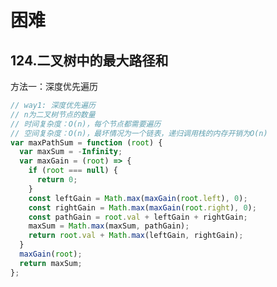 # 困难

## 124.二叉树中的最大路径和
<leetcode-link title="124.二叉树中的最大路径和" link="https://leetcode.cn/problems/binary-tree-maximum-path-sum" />

方法一：深度优先遍历
```js
// way1: 深度优先遍历
// n为二叉树节点的数量
// 时间复杂度：O(n)，每个节点都需要遍历
// 空间复杂度：O(n)，最坏情况为一个链表，递归调用栈的内存开销为O(n)
var maxPathSum = function (root) {
  var maxSum = -Infinity;
  var maxGain = (root) => {
    if (root === null) {
      return 0;
    }
    const leftGain = Math.max(maxGain(root.left), 0);
    const rightGain = Math.max(maxGain(root.right), 0);
    const pathGain = root.val + leftGain + rightGain;
    maxSum = Math.max(maxSum, pathGain);
    return root.val + Math.max(leftGain, rightGain);
  }
  maxGain(root);
  return maxSum;
};
```